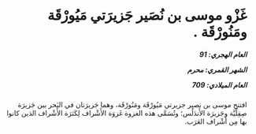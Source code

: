 <h1 dir="rtl">غَزْو موسى بن نُصَير جَزيرَتي مَيُورْقَة ومَنُورْقَة .</h1>

<h5 dir="rtl">العام الهجري:  91

الشهر القمري: محرم

العام الميلادي: 709</h5>

<p dir="rtl">افتتح موسى بن نصير جزيرتي مَيُورْقَة ومَنُورْقَة، وهما جَزيرَتان في البَحر بين جَزيرَة صِقِلِّيَّة وجَزيرَة الأَندَلُس؛ وتُسَمَّى هذه الغزوة غَزوَة الأَشْراف لِكَثرَة الأَشْراف الذين كانوا بها مِن أَشْراف العَرَب.</p></br>
